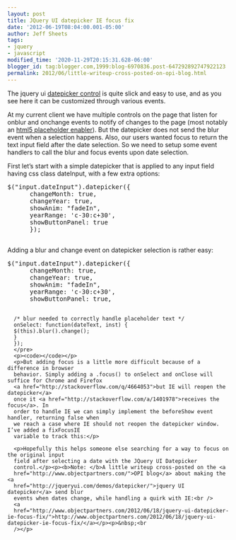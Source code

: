 ```yaml
---
layout: post
title: JQuery UI datepicker IE focus fix
date: '2012-06-19T08:04:00.001-05:00'
author: Jeff Sheets
tags:
- jquery
- javascript
modified_time: '2020-11-29T20:15:31.628-06:00'
blogger_id: tag:blogger.com,1999:blog-6970836.post-647292892747922123
permalink: 2012/06/little-writeup-cross-posted-on-opi-blog.html
---
```


<p>The jquery ui <a
      href="http://jqueryui.com/demos/datepicker/">datepicker control</a> is quite slick
      and easy to use, and as you see here it can be customized through various events.</p>
      <p>At my current client we have multiple controls on the page that listen for onblur and
      onchange events to notify of changes to the page (most notably an <a
      href="http://www.cssnewbie.com/cross-browser-support-for-html5-placeholder-text-in-forms/">html5
      placeholder enabler</a>). But the datepicker does not send the blur event when a
      selection happens. Also, our users wanted focus to return the text input field after the date
      selection. So we need to setup some event handlers to call the blur and focus events upon date
      selection.</p>
      <p>First let’s start with a simple datepicker that is applied to any input field having
      css class dateInput, with a few extra options:<br /><code></code></p>
      <p><code><code></code></code></p>
      <pre>$("input.dateInput").datepicker({
      changeMonth: true,
      changeYear: true,
      showAnim: "fadeIn",
      yearRange: 'c-30:c+30',
      showButtonPanel: true
      });
      </pre>
      <p><code></code></p>
      <p>Adding a blur and change event on datepicker selection is rather easy:<br
      /><code></code></p>
      <p><code><code></code></code></p>
      <pre>$("input.dateInput").datepicker({
      changeMonth: true,
      changeYear: true,
      showAnim: "fadeIn",
      yearRange: 'c-30:c+30',
      showButtonPanel: true,

      /* blur needed to correctly handle placeholder text */
      onSelect: function(dateText, inst) {
      $(this).blur().change();
      }
      });
      </pre>
      <p><code></code></p>
      <p>But adding focus is a little more difficult because of a difference in browser
      behavior. Simply adding a .focus() to onSelect and onClose will suffice for Chrome and Firefox
      <a href="http://stackoverflow.com/q/4664053">but IE will reopen the datepicker</a>
      once it <a href="http://stackoverflow.com/a/1401978">receives the focus</a>. In
      order to handle IE we can simply implement the beforeShow event handler, returning false when
      we reach a case where IE should not reopen the datepicker window. I’ve added a fixFocusIE
      variable to track this:</p>

      <p>Hopefully this helps someone else searching for a way to focus on the original input
      field after selecting a date with the JQuery UI Datepicker
      control.</p><p><b>Note: </b>A little writeup cross-posted on the <a
      href="http://www.objectpartners.com/">OPI blog</a> about making the <a
      href="http://jqueryui.com/demos/datepicker/">jquery UI datepicker</a> send blur
      events when dates change, while handling a quirk with IE:<br />
      <a
      href="http://www.objectpartners.com/2012/06/18/jquery-ui-datepicker-ie-focus-fix/">http://www.objectpartners.com/2012/06/18/jquery-ui-datepicker-ie-focus-fix/</a></p><p>&nbsp;<br
      /></p>